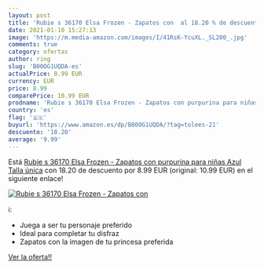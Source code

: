 ```yaml
---
layout: post
title: 'Rubie s 36170 Elsa Frozen - Zapatos con  al 18.20 % de descuento'
date: 2021-01-10 15:27:13
image: 'https://m.media-amazon.com/images/I/41RsK-YcuXL._SL200_.jpg'
comments: true
category: ofertas
author: ring
slug: 'B00OG1UQDA-es'
actualPrice: 8.99 EUR
currency: EUR
price: 8.99
comparePrice: 10.99 EUR
prodname: 'Rubie s 36170 Elsa Frozen - Zapatos con purpurina para niñas  Azul  Talla única'
country: 'es'
flag: '🇪🇸'
buyurl: 'https://www.amazon.es/dp/B00OG1UQDA/?tag=tolees-21'
descuento: '18.20'
average: '9.99'
---
```


Está [Rubie s 36170 Elsa Frozen - Zapatos con purpurina para niñas  Azul  Talla única](https://www.amazon.es/dp/B00OG1UQDA/?tag=tolees-21) con 18.20 de descuento por 8.99 EUR (original: 10.99 EUR) en el siguiente enlace!

[![Rubie s 36170 Elsa Frozen - Zapatos con ](https://m.media-amazon.com/images/I/41RsK-YcuXL._SL200_.jpg)](https://www.amazon.es/dp/B00OG1UQDA/?tag=tolees-21)

ℹ️:

- Juega a ser tu personaje preferido
- Ideal para completar tu disfraz
- Zapatos con la imagen de tu princesa preferida

[Ver la oferta!!](https://www.amazon.es/dp/B00OG1UQDA/?tag=tolees-21)
